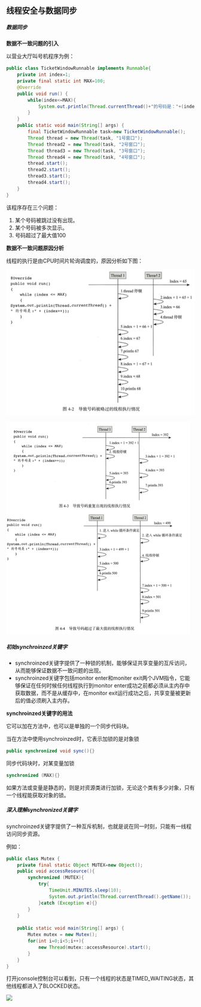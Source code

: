 ## 线程安全与数据同步

##### 数据同步

**数据不一致问题的引入**

以营业大厅叫号机程序为例：

```java
public class TicketWindowRunnable implements Runnable{
    private int index=1;
    private final static int MAX=100;
    @Override
    public void run() {
        while(index<=MAX){
            System.out.println(Thread.currentThread()+"的号码是："+(index++));
        }
    }
    public static void main(String[] args) {
        final TicketWindowRunnable task=new TicketWindowRunnable();
        Thread thread = new Thread(task, "1号窗口");
        Thread thread2 = new Thread(task, "2号窗口");
        Thread thread3 = new Thread(task, "3号窗口");
        Thread thread4 = new Thread(task, "4号窗口");
        thread.start();
        thread2.start();
        thread3.start();
        thread4.start();
    }
}
```

该程序存在三个问题：

1. 某个号码被跳过没有出现。
2. 某个号码被多次显示。
3. 号码超过了最大值100

**数据不一致问题原因分析**

线程的执行是由CPU时间片轮询调度的，原因分析如下图：

![](https://github.com/lvCmx/study/blob/master/note/java/java%E9%AB%98%E5%B9%B6%E5%8F%91%E7%BC%96%E7%A8%8B%E8%AF%A6%E8%A7%A3/img/04_01thread.png)

![](https://github.com/lvCmx/study/blob/master/note/java/java%E9%AB%98%E5%B9%B6%E5%8F%91%E7%BC%96%E7%A8%8B%E8%AF%A6%E8%A7%A3/img/04_02thread.png)

##### 初始synchroinzed关键字

- synchroinzed关键字提供了一种锁的机制，能够保证共享变量的互斥访问，从而能够保证数据不一致问题的出现。
- synchroinzed关键字包括monitor enter和moniter exit两个JVM指令，它能够保证在任何时候任何线程执行到monitor enter成功之前都必须从主内存中获取数据，而不是从缓存中，在monitor exit运行成功之后，共享变量被更新后的值必须刷入主内存。

**synchroinzed关键字的用法**

它可以加在方法中，也可以是单独的一个同步代码块。

当在方法中使用synchroinzed时，它表示加锁的是对象锁

```java
public synchronized void sync(){}
```

同步代码块时，对某变量加锁

```java
synchronized (MAX){}
```

如果方法或变量是静态的，则是对资源类进行加锁，无论这个类有多少对象，只有一个线程能获取对象的锁。

##### 深入理解synchronized关键字

synchroinzed关键字提供了一种互斥机制，也就是说在同一时刻，只能有一线程访问同步资源。

例如：

```java
public class Mutex {
    private final static Object MUTEX=new Object();
    public void accessResource(){
        synchronized (MUTEX){
            try{
                TimeUnit.MINUTES.sleep(10);
                System.out.println(Thread.currentThread().getName());
            }catch (Exception e){}
        }
    }

    public static void main(String[] args) {
        Mutex mutex = new Mutex();
        for(int i=0;i<5;i++){
            new Thread(mutex::accessResource).start();
        }
    }
}
```

打开jconsole控制台可以看到，只有一个线程的状态是TIMED_WAITING状态，其他线程都进入了BLOCKED状态。

![](F:\__study__\hulianwang\study\note\java\java高并发编程详解\img\04_03jconsole.png)



